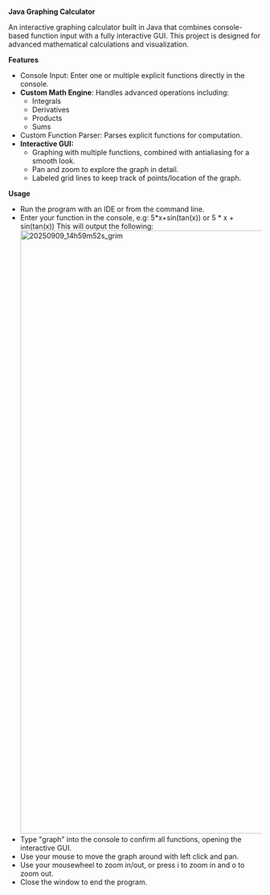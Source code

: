 **Java Graphing Calculator**

An interactive graphing calculator built in Java that combines console-based function input with a fully interactive GUI. This project is designed for advanced mathematical calculations and visualization. 

**Features**

- Console Input: Enter one or multiple explicit functions directly in the console.
- **Custom Math Engine**: Handles advanced operations including:
  - Integrals
  - Derivatives
  - Products
  - Sums
- Custom Function Parser: Parses explicit functions for computation.  
- **Interactive GUI:**
  - Graphing with multiple functions, combined with antialiasing for a smooth look.
  - Pan and zoom to explore the graph in detail.
  - Labeled grid lines to keep track of points/location of the graph.

 **Usage**
 - Run the program with an IDE or from the command line.
 - Enter your function in the console, e.g:
    5*x+sin(tan(x))
    or
    5 * x + sin(tan(x))     This will output the following: <img width="1206" height="1200" alt="20250909_14h59m52s_grim" src="https://github.com/user-attachments/assets/18c3aede-e53e-41b9-9fac-710ccd21acb9" />
- Type "graph" into the console to confirm all functions, opening the interactive GUI.
- Use your mouse to move the graph around with left click and pan. 
- Use your mousewheel to zoom in/out, or press i to zoom in and o to zoom out.
- Close the window to end the program.
